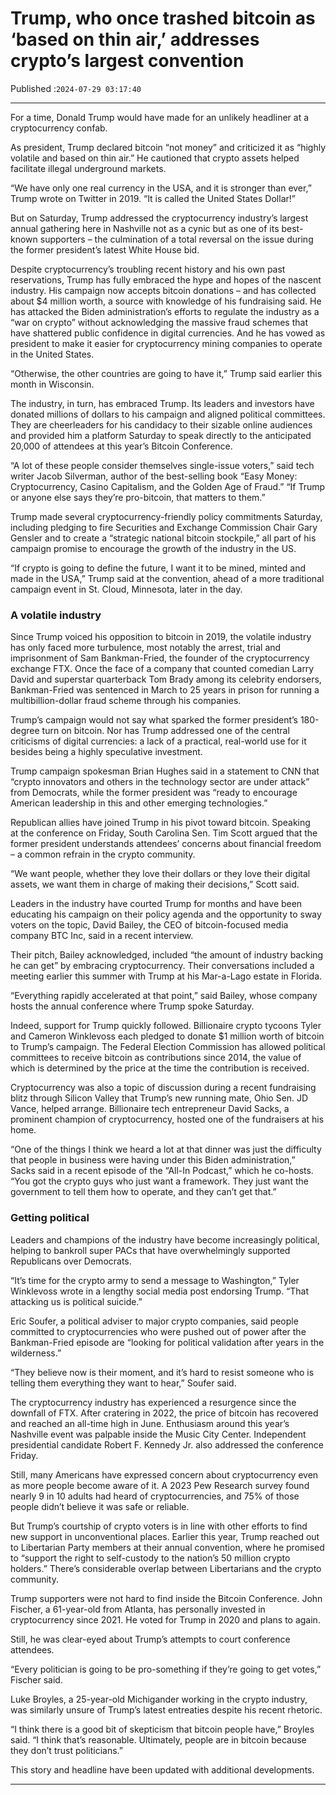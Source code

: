 # Trump, who once trashed bitcoin as ‘based on thin air,’ addresses crypto’s largest convention

Published :`2024-07-29 03:17:40`

---

For a time, Donald Trump would have made for an unlikely headliner at a cryptocurrency confab.

As president, Trump declared bitcoin “not money” and criticized it as “highly volatile and based on thin air.” He cautioned that crypto assets helped facilitate illegal underground markets.

“We have only one real currency in the USA, and it is stronger than ever,” Trump wrote on Twitter in 2019. “It is called the United States Dollar!”

But on Saturday, Trump addressed the cryptocurrency industry’s largest annual gathering here in Nashville not as a cynic but as one of its best-known supporters – the culmination of a total reversal on the issue during the former president’s latest White House bid.

Despite cryptocurrency’s troubling recent history and his own past reservations, Trump has fully embraced the hype and hopes of the nascent industry. His campaign now accepts bitcoin donations – and has collected about $4 million worth, a source with knowledge of his fundraising said. He has attacked the Biden administration’s efforts to regulate the industry as a “war on crypto” without acknowledging the massive fraud schemes that have shattered public confidence in digital currencies. And he has vowed as president to make it easier for cryptocurrency mining companies to operate in the United States.

“Otherwise, the other countries are going to have it,” Trump said earlier this month in Wisconsin.

The industry, in turn, has embraced Trump. Its leaders and investors have donated millions of dollars to his campaign and aligned political committees. They are cheerleaders for his candidacy to their sizable online audiences and provided him a platform Saturday to speak directly to the anticipated 20,000 of attendees at this year’s Bitcoin Conference.

“A lot of these people consider themselves single-issue voters,” said tech writer Jacob Silverman, author of the best-selling book “Easy Money: Cryptocurrency, Casino Capitalism, and the Golden Age of Fraud.” “If Trump or anyone else says they’re pro-bitcoin, that matters to them.”

Trump made several cryptocurrency-friendly policy commitments Saturday, including pledging to fire Securities and Exchange Commission Chair Gary Gensler and to create a “strategic national bitcoin stockpile,” all part of his campaign promise to encourage the growth of the industry in the US.

“If crypto is going to define the future, I want it to be mined, minted and made in the USA,” Trump said at the convention, ahead of a more traditional campaign event in St. Cloud, Minnesota, later in the day.

### A volatile industry

Since Trump voiced his opposition to bitcoin in 2019, the volatile industry has only faced more turbulence, most notably the arrest, trial and imprisonment of Sam Bankman-Fried, the founder of the cryptocurrency exchange FTX. Once the face of a company that counted comedian Larry David and superstar quarterback Tom Brady among its celebrity endorsers, Bankman-Fried was sentenced in March to 25 years in prison for running a multibillion-dollar fraud scheme through his companies.

Trump’s campaign would not say what sparked the former president’s 180-degree turn on bitcoin. Nor has Trump addressed one of the central criticisms of digital currencies: a lack of a practical, real-world use for it besides being a highly speculative investment.

Trump campaign spokesman Brian Hughes said in a statement to CNN that “crypto innovators and others in the technology sector are under attack” from Democrats, while the former president was “ready to encourage American leadership in this and other emerging technologies.”

Republican allies have joined Trump in his pivot toward bitcoin. Speaking at the conference on Friday, South Carolina Sen. Tim Scott argued that the former president understands attendees’ concerns about financial freedom – a common refrain in the crypto community.

“We want people, whether they love their dollars or they love their digital assets, we want them in charge of making their decisions,” Scott said.

Leaders in the industry have courted Trump for months and have been educating his campaign on their policy agenda and the opportunity to sway voters on the topic, David Bailey, the CEO of bitcoin-focused media company BTC Inc, said in a recent interview.

Their pitch, Bailey acknowledged, included “the amount of industry backing he can get” by embracing cryptocurrency. Their conversations included a meeting earlier this summer with Trump at his Mar-a-Lago estate in Florida.

“Everything rapidly accelerated at that point,” said Bailey, whose company hosts the annual conference where Trump spoke Saturday.

Indeed, support for Trump quickly followed. Billionaire crypto tycoons Tyler and Cameron Winklevoss each pledged to donate $1 million worth of bitcoin to Trump’s campaign. The Federal Election Commission has allowed political committees to receive bitcoin as contributions since 2014, the value of which is determined by the price at the time the contribution is received.

Cryptocurrency was also a topic of discussion during a recent fundraising blitz through Silicon Valley that Trump’s new running mate, Ohio Sen. JD Vance, helped arrange. Billionaire tech entrepreneur David Sacks, a prominent champion of cryptocurrency, hosted one of the fundraisers at his home.

“One of the things I think we heard a lot at that dinner was just the difficulty that people in business were having under this Biden administration,” Sacks said in a recent episode of the “All-In Podcast,” which he co-hosts. “You got the crypto guys who just want a framework. They just want the government to tell them how to operate, and they can’t get that.”

### Getting political

Leaders and champions of the industry have become increasingly political, helping to bankroll super PACs that have overwhelmingly supported Republicans over Democrats.

“It’s time for the crypto army to send a message to Washington,” Tyler Winklevoss wrote in a lengthy social media post endorsing Trump. “That attacking us is political suicide.”

Eric Soufer, a political adviser to major crypto companies, said people committed to cryptocurrencies who were pushed out of power after the Bankman-Fried episode are “looking for political validation after years in the wilderness.”

“They believe now is their moment, and it’s hard to resist someone who is telling them everything they want to hear,” Soufer said.

The cryptocurrency industry has experienced a resurgence since the downfall of FTX. After cratering in 2022, the price of bitcoin has recovered and reached an all-time high in June. Enthusiasm around this year’s Nashville event was palpable inside the Music City Center. Independent presidential candidate Robert F. Kennedy Jr. also addressed the conference Friday.

Still, many Americans have expressed concern about cryptocurrency even as more people become aware of it. A 2023 Pew Research survey found nearly 9 in 10 adults had heard of cryptocurrencies, and 75% of those people didn’t believe it was safe or reliable.

But Trump’s courtship of crypto voters is in line with other efforts to find new support in unconventional places. Earlier this year, Trump reached out to Libertarian Party members at their annual convention, where he promised to “support the right to self-custody to the nation’s 50 million crypto holders.” There’s considerable overlap between Libertarians and the crypto community.

Trump supporters were not hard to find inside the Bitcoin Conference. John Fischer, a 61-year-old from Atlanta, has personally invested in cryptocurrency since 2021. He voted for Trump in 2020 and plans to again.

Still, he was clear-eyed about Trump’s attempts to court conference attendees.

“Every politician is going to be pro-something if they’re going to get votes,” Fischer said.

Luke Broyles, a 25-year-old Michigander working in the crypto industry, was similarly unsure of Trump’s latest entreaties despite his recent rhetoric.

“I think there is a good bit of skepticism that bitcoin people have,” Broyles said. “I think that’s reasonable. Ultimately, people are in bitcoin because they don’t trust politicians.”

This story and headline have been updated with additional developments.

---

